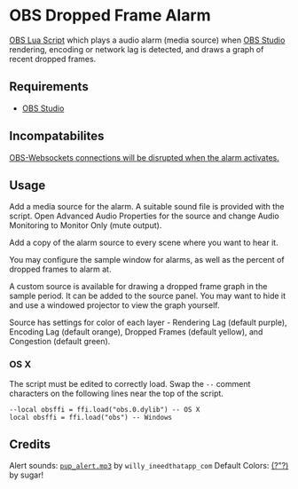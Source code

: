 # OBS Dropped Frame Alarm

[OBS Lua Script](https://obsproject.com/docs/scripting.html) which plays a audio alarm (media source) when [OBS Studio](https://obsproject.com/) rendering, encoding or network lag is detected, and draws a graph of recent dropped frames.

## Requirements

- [OBS Studio](https://obsproject.com/)

## Incompatabilites

[OBS-Websockets connections will be disrupted when the alarm activates.](https://obsproject.com/forum/threads/making-a-source-visible-from-a-script-timer-stops-obs-websocket-updates.83140/)

## Usage

Add a media source for the alarm. A suitable sound file is provided with the script. Open Advanced Audio Properties for the source and change Audio Monitoring to Monitor Only (mute output).

Add a copy of the alarm source to every scene where you want to hear it.

You may configure the sample window for alarms, as well as the percent of dropped frames to alarm at.

A custom source is available for drawing a dropped frame graph in the sample period. It can be added to the source panel. You may want to hide it and use a windowed projector to view the graph yourself.

Source has settings for color of each layer - Rendering Lag (default purple), Encoding Lag (default orange), Dropped Frames (default yellow), and Congestion (default green).

### OS X

The script must be edited to correctly load. Swap the `--` comment characters on the following lines near the top of the script.

    --local obsffi = ffi.load("obs.0.dylib") -- OS X
    local obsffi = ffi.load("obs") -- Windows

## Credits

Alert sounds: [`pup_alert.mp3`](https://freesound.org/people/willy_ineedthatapp_com/sounds/167337/) by `willy_ineedthatapp_com`
Default Colors: [(?"?)](http://www.colourlovers.com/palette/848743/(_%E2%80%9D_)) by sugar!

